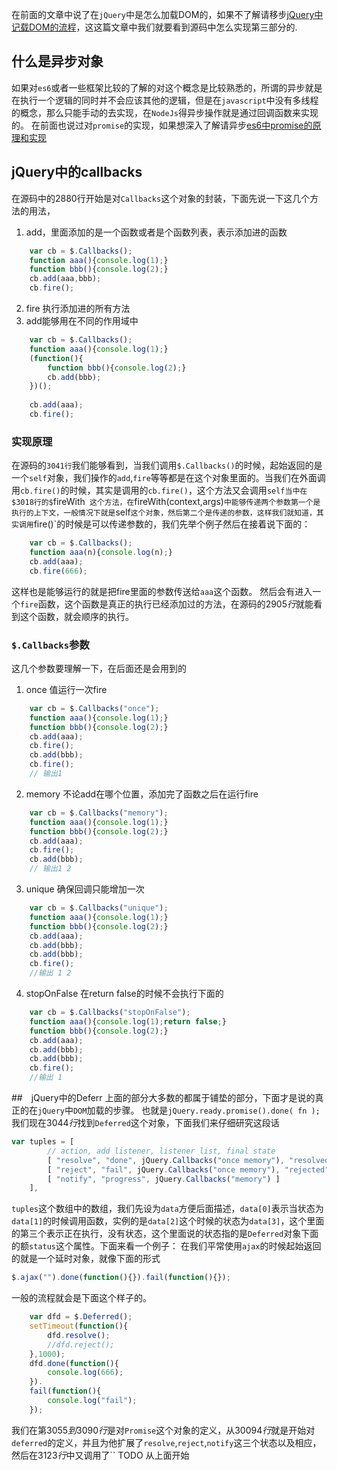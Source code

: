 在前面的文章中说了在`jQuery`中是怎么加载DOM的，如果不了解请移步[jQuery中记载DOM的流程](http://www.shangyilong.cn/#!/detail/93257)，这这篇文章中我们就要看到源码中怎么实现第三部分的.
## 什么是异步对象
如果对`es6`或者一些框架比较的了解的对这个概念是比较熟悉的，所谓的异步就是在执行一个逻辑的同时并不会应该其他的逻辑，但是在`javascript`中没有多线程的概念，那么只能手动的去实现，在`NodeJs`得异步操作就是通过回调函数来实现的。
在前面也说过对`promise`的实现，如果想深入了解请异步[es6中promise的原理和实现](http://www.shangyilong.cn/#!/detail/97400)
## jQuery中的callbacks
在源码中的$2880$行开始是对`Callbacks`这个对象的封装，下面先说一下这几个方法的用法，
1. add，里面添加的是一个函数或者是个函数列表，表示添加进的函数
```javascript
    var cb = $.Callbacks();
	function aaa(){console.log(1);}
	function bbb(){console.log(2);}
	cb.add(aaa,bbb);
	cb.fire();
```
2. fire 执行添加进的所有方法
3. add能够用在不同的作用域中
```javascript
	var cb = $.Callbacks();
	function aaa(){console.log(1);}
	(function(){
		function bbb(){console.log(2);}
		cb.add(bbb);
	})();
	
	cb.add(aaa);
	cb.fire();
```
### 实现原理
在源码的`3041行`我们能够看到，当我们调用`$.Callbacks()`的时候，起始返回的是一个`self`对象，我们操作的`add`,`fire`等等都是在这个对象里面的。当我们在外面调用`cb.fire()`的时候，其实是调用的`cb.fire()`，这个方法又会调用`self当中在$3018行的$`fireWith` 这个方法，在`fireWith(context,args)`中能够传递两个参数第一个是执行的上下文，一般情况下就是`self`这个对象，然后第二个是传递的参数，这样我们就知道，其实调用`fire()`的时候是可以传递参数的，我们先举个例子然后在接着说下面的：
```javascript
	var cb = $.Callbacks();
	function aaa(n){console.log(n);}
	cb.add(aaa);
	cb.fire(666);
```
这样也是能够运行的就是把fire里面的参数传送给`aaa`这个函数。
然后会有进入一个`fire`函数，这个函数是真正的执行已经添加过的方法，在源码的$2905行$就能看到这个函数，就会顺序的执行。
### `$.Callbacks`参数
这几个参数要理解一下，在后面还是会用到的
1. once 值运行一次fire
```javascript
	var cb = $.Callbacks("once");
	function aaa(){console.log(1);}
	function bbb(){console.log(2);}
	cb.add(aaa);
	cb.fire();
	cb.add(bbb);
	cb.fire();
	// 输出1
```
2. memory 不论add在哪个位置，添加完了函数之后在运行fire
```javascript
	var cb = $.Callbacks("memory");
	function aaa(){console.log(1);}
	function bbb(){console.log(2);}
	cb.add(aaa);
	cb.fire();
	cb.add(bbb);
	// 输出1 2
```
3. unique 确保回调只能增加一次
```javascript
	var cb = $.Callbacks("unique");
	function aaa(){console.log(1);}
	function bbb(){console.log(2);}
	cb.add(aaa);
	cb.add(bbb);
	cb.add(bbb);
	cb.fire();
	//输出 1 2
```
4. stopOnFalse 在return false的时候不会执行下面的
```javascript
	var cb = $.Callbacks("stopOnFalse");
	function aaa(){console.log(1);return false;}
	function bbb(){console.log(2);}
	cb.add(aaa);
	cb.add(bbb);
	cb.add(bbb);
	cb.fire();
	//输出 1
```
##　jQuery中的Deferr
上面的部分大多数的都属于铺垫的部分，下面才是说的真正的在`jQuery`中`DOM`加载的步骤。
也就是`jQuery.ready.promise().done( fn );`
我们现在$3044行$找到`Deferred`这个对象，下面我们来仔细研究这段话
```javascript
var tuples = [
		// action, add listener, listener list, final state
		[ "resolve", "done", jQuery.Callbacks("once memory"), "resolved" ],
		[ "reject", "fail", jQuery.Callbacks("once memory"), "rejected" ],
		[ "notify", "progress", jQuery.Callbacks("memory") ]
	],
```
`tuples`这个数组中的数组，我们先设为`data`方便后面描述，`data[0]`表示当状态为`data[1]`的时候调用函数，实例的是`data[2]`这个时候的状态为`data[3]`，这个里面的第三个表示正在执行，没有状态，这个里面说的状态指的是`Deferred`对象下面的额`status`这个属性。下面来看一个例子：
在我们平常使用`ajax`的时候起始返回的就是一个延时对象，就像下面的形式
```javascript
$.ajax("").done(function(){}).fail(function(){});
```
一般的流程就会是下面这个样子的。
```javascript
	var dfd = $.Deferred();
	setTimeout(function(){
		dfd.resolve();
		//dfd.reject();
	},1000);
	dfd.done(function(){
		console.log(666);
	}).
	fail(function(){
	    console.log("fail");
	});
```
我们在第$3055到3090行$是对`Promise`这个对象的定义，从$30094行$就是开始对`deferred`的定义，并且为他扩展了`resolve`,`reject`,`notify`这三个状态以及相应，然后在$3123行$中又调用了``
TODO 从上面开始





